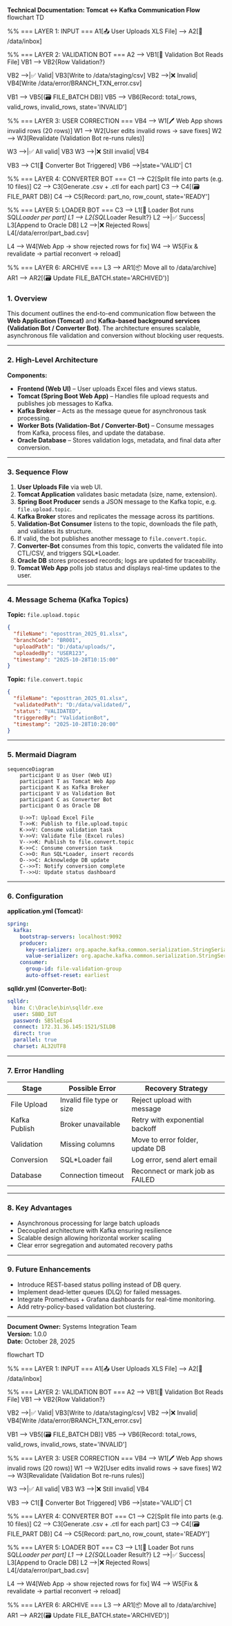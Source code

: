 **Technical Documentation: Tomcat ↔ Kafka Communication Flow**
flowchart TD

%% === LAYER 1: INPUT ===
A1[📤 User Uploads XLS File] --> A2[📁 /data/inbox]

%% === LAYER 2: VALIDATION BOT ===
A2 --> VB1[🤖 Validation Bot Reads File]
VB1 --> VB2{Row Validation?}

VB2 -->|✅ Valid| VB3[Write to /data/staging/csv]
VB2 -->|❌ Invalid| VB4[Write /data/error/BRANCH_TXN_error.csv]

VB1 --> VB5[(🗃 FILE_BATCH DB)]
VB5 --> VB6[Record: total_rows, valid_rows, invalid_rows, state='INVALID']

%% === LAYER 3: USER CORRECTION ===
VB4 --> W1[🖊 Web App shows invalid rows (20 rows)]
W1 --> W2[User edits invalid rows → save fixes]
W2 --> W3[Revalidate (Validation Bot re-runs rules)]

W3 -->|✅ All valid| VB3
W3 -->|❌ Still invalid| VB4

VB3 --> C1[🤖 Converter Bot Triggered]
VB6 -->|state='VALID'| C1

%% === LAYER 4: CONVERTER BOT ===
C1 --> C2[Split file into parts (e.g. 10 files)]
C2 --> C3[Generate .csv + .ctl for each part]
C3 --> C4[(🗃 FILE_PART DB)]
C4 --> C5[Record: part_no, row_count, state='READY']

%% === LAYER 5: LOADER BOT ===
C3 --> L1[🤖 Loader Bot runs SQL*Loader per part]
L1 --> L2{SQL*Loader Result?}
L2 -->|✅ Success| L3[Append to Oracle DB]
L2 -->|❌ Rejected Rows| L4[/data/error/part_bad.csv]

L4 --> W4[Web App → show rejected rows for fix]
W4 --> W5[Fix & revalidate → partial reconvert → reload]

%% === LAYER 6: ARCHIVE ===
L3 --> AR1[📦 Move all to /data/archive]
AR1 --> AR2[(🗃 Update FILE_BATCH.state='ARCHIVED')]

### 1. Overview
This document outlines the end-to-end communication flow between the **Web Application (Tomcat)** and **Kafka-based background services (Validation Bot / Converter Bot)**. The architecture ensures scalable, asynchronous file validation and conversion without blocking user requests.

---

### 2. High-Level Architecture

**Components:**
- **Frontend (Web UI)** – User uploads Excel files and views status.
- **Tomcat (Spring Boot Web App)** – Handles file upload requests and publishes job messages to Kafka.
- **Kafka Broker** – Acts as the message queue for asynchronous task processing.
- **Worker Bots (Validation-Bot / Converter-Bot)** – Consume messages from Kafka, process files, and update the database.
- **Oracle Database** – Stores validation logs, metadata, and final data after conversion.

---

### 3. Sequence Flow
1. **User Uploads File** via web UI.
2. **Tomcat Application** validates basic metadata (size, name, extension).
3. **Spring Boot Producer** sends a JSON message to the Kafka topic, e.g. `file.upload.topic`.
4. **Kafka Broker** stores and replicates the message across its partitions.
5. **Validation-Bot Consumer** listens to the topic, downloads the file path, and validates its structure.
6. If valid, the bot publishes another message to `file.convert.topic`.
7. **Converter-Bot** consumes from this topic, converts the validated file into CTL/CSV, and triggers SQL*Loader.
8. **Oracle DB** stores processed records; logs are updated for traceability.
9. **Tomcat Web App** polls job status and displays real-time updates to the user.

---

### 4. Message Schema (Kafka Topics)

**Topic:** `file.upload.topic`
```json
{
  "fileName": "eposttran_2025_01.xlsx",
  "branchCode": "BR001",
  "uploadPath": "D:/data/uploads/",
  "uploadedBy": "USER123",
  "timestamp": "2025-10-28T10:15:00"
}
```

**Topic:** `file.convert.topic`
```json
{
  "fileName": "eposttran_2025_01.xlsx",
  "validatedPath": "D:/data/validated/",
  "status": "VALIDATED",
  "triggeredBy": "ValidationBot",
  "timestamp": "2025-10-28T10:20:00"
}
```

---

### 5. Mermaid Diagram
```mermaid
sequenceDiagram
    participant U as User (Web UI)
    participant T as Tomcat Web App
    participant K as Kafka Broker
    participant V as Validation Bot
    participant C as Converter Bot
    participant O as Oracle DB

    U->>T: Upload Excel File
    T->>K: Publish to file.upload.topic
    K->>V: Consume validation task
    V->>V: Validate file (Excel rules)
    V-->>K: Publish to file.convert.topic
    K->>C: Consume conversion task
    C->>O: Run SQL*Loader, insert records
    O-->>C: Acknowledge DB update
    C-->>T: Notify conversion complete
    T-->>U: Update status dashboard
```

---

### 6. Configuration

**application.yml (Tomcat):**
```yaml
spring:
  kafka:
    bootstrap-servers: localhost:9092
    producer:
      key-serializer: org.apache.kafka.common.serialization.StringSerializer
      value-serializer: org.apache.kafka.common.serialization.StringSerializer
    consumer:
      group-id: file-validation-group
      auto-offset-reset: earliest
```

**sqlldr.yml (Converter-Bot):**
```yaml
sqlldr:
  bin: C:\Oracle\bin\sqlldr.exe
  user: SBBD_IUT
  password: SB5leEsp4
  connect: 172.31.36.145:1521/SILDB
  direct: true
  parallel: true
  charset: AL32UTF8
```

---

### 7. Error Handling
| Stage | Possible Error | Recovery Strategy |
|-------|----------------|------------------|
| File Upload | Invalid file type or size | Reject upload with message |
| Kafka Publish | Broker unavailable | Retry with exponential backoff |
| Validation | Missing columns | Move to error folder, update DB |
| Conversion | SQL*Loader fail | Log error, send alert email |
| Database | Connection timeout | Reconnect or mark job as FAILED |

---

### 8. Key Advantages
- Asynchronous processing for large batch uploads
- Decoupled architecture with Kafka ensuring resilience
- Scalable design allowing horizontal worker scaling
- Clear error segregation and automated recovery paths

---

### 9. Future Enhancements
- Introduce REST-based status polling instead of DB query.
- Implement dead-letter queues (DLQ) for failed messages.
- Integrate Prometheus + Grafana dashboards for real-time monitoring.
- Add retry-policy-based validation bot clustering.

---
**Document Owner:** Systems Integration Team  
**Version:** 1.0.0  
**Date:** October 28, 2025




flowchart TD

%% === LAYER 1: INPUT ===
A1[📤 User Uploads XLS File] --> A2[📁 /data/inbox]

%% === LAYER 2: VALIDATION BOT ===
A2 --> VB1[🤖 Validation Bot Reads File]
VB1 --> VB2{Row Validation?}

VB2 -->|✅ Valid| VB3[Write to /data/staging/csv]
VB2 -->|❌ Invalid| VB4[Write /data/error/BRANCH_TXN_error.csv]

VB1 --> VB5[(🗃 FILE_BATCH DB)]
VB5 --> VB6[Record: total_rows, valid_rows, invalid_rows, state='INVALID']

%% === LAYER 3: USER CORRECTION ===
VB4 --> W1[🖊 Web App shows invalid rows (20 rows)]
W1 --> W2[User edits invalid rows → save fixes]
W2 --> W3[Revalidate (Validation Bot re-runs rules)]

W3 -->|✅ All valid| VB3
W3 -->|❌ Still invalid| VB4

VB3 --> C1[🤖 Converter Bot Triggered]
VB6 -->|state='VALID'| C1

%% === LAYER 4: CONVERTER BOT ===
C1 --> C2[Split file into parts (e.g. 10 files)]
C2 --> C3[Generate .csv + .ctl for each part]
C3 --> C4[(🗃 FILE_PART DB)]
C4 --> C5[Record: part_no, row_count, state='READY']

%% === LAYER 5: LOADER BOT ===
C3 --> L1[🤖 Loader Bot runs SQL*Loader per part]
L1 --> L2{SQL*Loader Result?}
L2 -->|✅ Success| L3[Append to Oracle DB]
L2 -->|❌ Rejected Rows| L4[/data/error/part_bad.csv]

L4 --> W4[Web App → show rejected rows for fix]
W4 --> W5[Fix & revalidate → partial reconvert → reload]

%% === LAYER 6: ARCHIVE ===
L3 --> AR1[📦 Move all to /data/archive]
AR1 --> AR2[(🗃 Update FILE_BATCH.state='ARCHIVED')]
